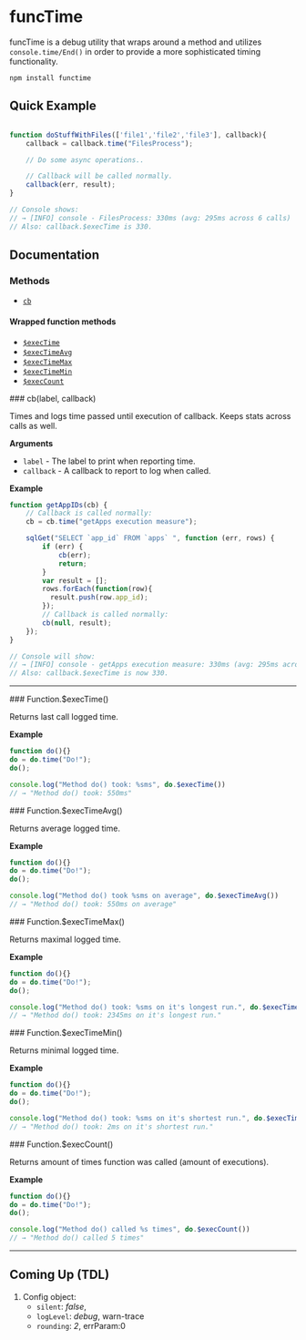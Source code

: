 # funcTime

funcTime is a debug utility that wraps around a method and utilizes `console.time/End()`
in order to provide a more sophisticated timing functionality.

    npm install functime

## Quick Example

```javascript

function doStuffWithFiles(['file1','file2','file3'], callback){
    callback = callback.time("FilesProcess");

    // Do some async operations..

    // Callback will be called normally.
    callback(err, result);
}

// Console shows:
// → [INFO] console - FilesProcess: 330ms (avg: 295ms across 6 calls)
// Also: callback.$execTime is 330.

```


## Documentation

### Methods

* [`cb`](#cb)

#### Wrapped function methods

* [`$execTime`](#execTime)
* [`$execTimeAvg`](#execTimeAvg)
* [`$execTimeMax`](#execTimeMax)
* [`$execTimeMin`](#execTimeMin)
* [`$execCount`](#execCount)


<a name="cb" />
### cb(label, callback)

Times and logs time passed until execution of callback.
Keeps stats across calls as well.

__Arguments__

* `label` - The label to print when reporting time.
* `callback` - A callback to report to log when called.

__Example__


```js
function getAppIDs(cb) {
    // Callback is called normally:
    cb = cb.time("getApps execution measure");

    sqlGet("SELECT `app_id` FROM `apps` ", function (err, rows) {
        if (err) {
            cb(err);
            return;
        }
        var result = [];
        rows.forEach(function(row){
          result.push(row.app_id);
        });
        // Callback is called normally:
        cb(null, result);
    });
}

// Console will show:
// → [INFO] console - getApps execution measure: 330ms (avg: 295ms across 6 calls)
// Also: callback.$execTime is now 330.

```

---------------------------------------

<a name="execTime" />
### Function.$execTime()

Returns last call logged time.

__Example__


```js
function do(){}
do = do.time("Do!");
do();

console.log("Method do() took: %sms", do.$execTime())
// → "Method do() took: 550ms"

```

<a name="execTimeAvg" />
### Function.$execTimeAvg()

Returns average logged time.

__Example__


```js
function do(){}
do = do.time("Do!");
do();

console.log("Method do() took %sms on average", do.$execTimeAvg())
// → "Method do() took: 550ms on average"

```


<a name="execTimeMax" />
### Function.$execTimeMax()

Returns maximal logged time.

__Example__


```js
function do(){}
do = do.time("Do!");
do();

console.log("Method do() took: %sms on it's longest run.", do.$execTimeMin())
// → "Method do() took: 2345ms on it's longest run."

```


<a name="execTimeMin" />
### Function.$execTimeMin()

Returns minimal logged time.

__Example__


```js
function do(){}
do = do.time("Do!");
do();

console.log("Method do() took: %sms on it's shortest run.", do.$execTimeMin())
// → "Method do() took: 2ms on it's shortest run."

```


<a name="execCount" />
### Function.$execCount()

Returns amount of times function was called (amount of executions).

__Example__


```js
function do(){}
do = do.time("Do!");
do();

console.log("Method do() called %s times", do.$execCount())
// → "Method do() called 5 times"

```

---------------------------------------


## Coming Up (TDL)

1. Config object:
   * `silent`: _false_,
   * `logLevel`: _debug_, warn-trace
   * `rounding`: _2_, errParam:0